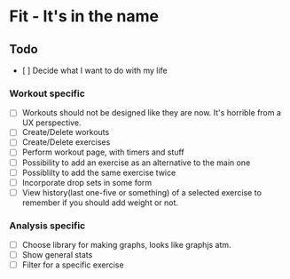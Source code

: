 # Fit - It's in the name

## Todo

- [ ] Decide what I want to do with my life

### Workout specific

- [ ] Workouts should not be designed like they are now. It's horrible from a UX perspective.
- [ ] Create/Delete workouts
- [ ] Create/Delete exercises
- [ ] Perform workout page, with timers and stuff
- [ ] Possibility to add an exercise as an alternative to the main one
- [ ] Possiblilty to add the same exercise twice
- [ ] Incorporate drop sets in some form
- [ ] View history(last one-five or something) of a selected exercise to remember if you should add weight or not.

### Analysis specific

- [ ] Choose library for making graphs, looks like graphjs atm.
- [ ] Show general stats
- [ ] Filter for a specific exercise
